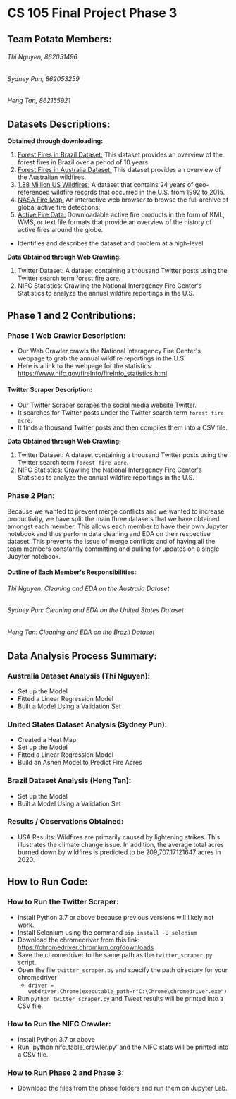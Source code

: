 # CS 105 Final Project Phase 3 

## Team Potato Members: 
###### Thi Nguyen, 862051496
###### Sydney Pun, 862053259
###### Heng Tan, 862155921


## Datasets Descriptions:
**Obtained through downloading:**
1. [Forest Fires in Brazil Dataset:](https://www.kaggle.com/gustavomodelli/forest-fires-in-brazil) This dataset provides an overview of the forest fires in Brazil over a period of 10 years.
2. [Forest Fires in Australia Dataset:](https://www.kaggle.com/carlosparadis/fires-from-space-australia-and-new-zeland) This dataset provides an overview of the Australian wildfires.
3. [1.88 Million US Wildfires:](https://www.kaggle.com/rtatman/188-million-us-wildfires) A dataset that contains 24 years of geo-referenced wildfire records that occurred in the U.S. from 1992 to 2015.
4. [NASA Fire Map:](https://firms.modaps.eosdis.nasa.gov/map/#z:7;c:-119.9,38.9;t:adv-points;d:2018-11-10..2018-11-30;l:firms_modis_a,fire_aqua_crc) An interactive web browser to browse the full archive of global active fire detections.
5. [Active Fire Data:](https://earthdata.nasa.gov/earth-observation-data/near-real-time/firms/active-fire-data) Downloadable active fire products in the form of KML, WMS, or text file formats that provide an overview of the history of active fires around the globe.

- Identifies and describes the dataset and problem at a high-level

**Data Obtained through Web Crawling:**
1. Twitter Dataset: A dataset containing a thousand Twitter posts using the Twitter search term forest fire acre.
2. NIFC Statistics: Crawling the National Interagency Fire Center's Statistics to analyze the annual wildfire reportings in the U.S.


## Phase 1 and 2 Contributions:

### Phase 1 Web Crawler Description: 
* Our Web Crawler crawls the National Interagency Fire Center's webpage to grab the annual wildfire reportings in the U.S. 
* Here is a link to the webpage for the statistics: https://www.nifc.gov/fireInfo/fireInfo_statistics.html

#### Twitter Scraper Description:
* Our Twitter Scraper scrapes the social media website Twitter.
* It searches for Twitter posts under the Twitter search term `forest fire acre`.
* It finds a thousand Twitter posts and then compiles them into a CSV file.

**Data Obtained through Web Crawling:**
1. Twitter Dataset: A dataset containing a thousand Twitter posts using the Twitter search term `forest fire acre`.
2. NIFC Statistics: Crawling the National Interagency Fire Center's Statistics to analyze the annual wildfire reportings in the U.S.

### Phase 2 Plan:
Because we wanted to prevent merge conflicts and we wanted to increase productivity, we have split the main three datasets that we have obtained amongst each member. This allows each member to have their own Jupyter notebook and thus perform data cleaning and EDA on their respective dataset. This prevents the issue of merge conflicts and of having all the team members constantly committing and pulling for updates on a single Jupyter notebook. 

#### Outline of Each Member's Responsibilities: 
###### Thi Nguyen: Cleaning and EDA on the Australia Dataset
###### Sydney Pun: Cleaning and EDA on the United States Dataset
###### Heng Tan: Cleaning and EDA on the Brazil Dataset


## Data Analysis Process Summary:

### Australia Dataset Analysis (Thi Nguyen):
* Set up the Model
* Fitted a Linear Regression Model
* Built a Model Using a Validation Set

### United States Dataset Analysis (Sydney Pun):
* Created a Heat Map
* Set up the Model
* Fitted a Linear Regression Model
* Build an Ashen Model to Predict Fire Acres

### Brazil Dataset Analysis (Heng Tan):
* Set up the Model
* Built a Model Using a Validation Set

### Results / Observations Obtained: 
* USA Results: Wildfires are primarily caused by lightening strikes. This illustrates the climate change issue. In addition, the average total acres burned down by wildfires is predicted to be 209,707.17121647 acres in 2020.


## How to Run Code:

### How to Run the Twitter Scraper:
* Install Python 3.7 or above because previous versions will likely not work.
* Install Selenium using the command `pip install -U selenium`
* Download the chromedriver from this link: https://chromedriver.chromium.org/downloads
* Save the chromedriver to the same path as the `twitter_scraper.py` script. 
* Open the file `twitter_scraper.py` and specify the path directory for your chromedriver
  * `driver = webdriver.Chrome(executable_path=r"C:\Chrome\chromedriver.exe")`
* Run `python twitter_scraper.py` and Tweet results will be printed into a CSV file. 

### How to Run the NIFC Crawler: 
* Install Python 3.7 or above
* Run `python nifc_table_crawler.py' and the NIFC stats will be printed into a CSV file. 

### How to Run Phase 2 and Phase 3:
* Download the files from the phase folders and run them on Jupyter Lab.
